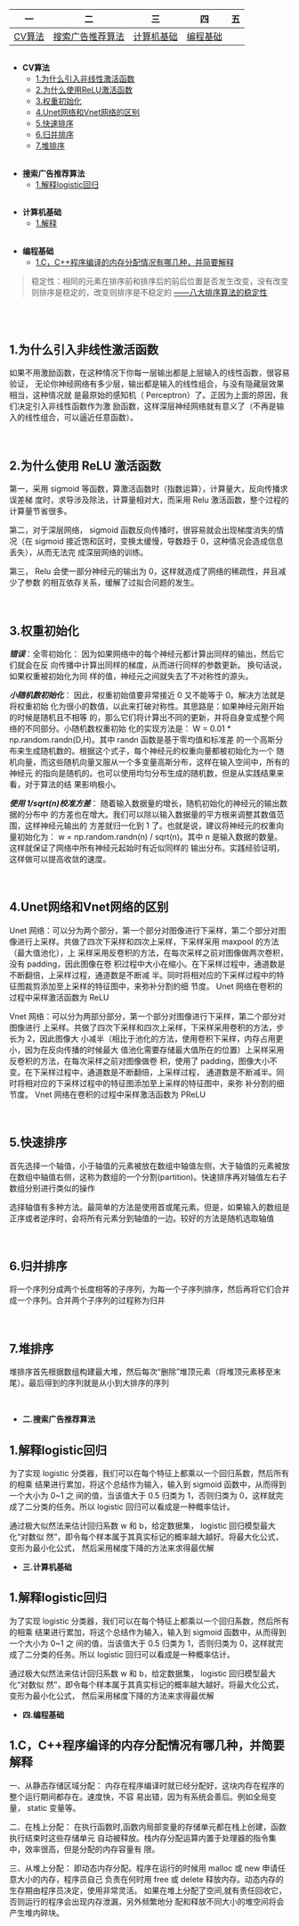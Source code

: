 | 一 | 二 | 三  | 四 | 五 | 
|:--:|:--:|:--:|:--:|:--:|
|[CV算法](#CV)|[搜索广告推荐算法](#SearchAdvertiseRecommend)|[计算机基础](#BasicComputerKnowledge)|[编程基础](#BasicProgrammingKnowledge)

<h2 id="CV"></h2>

* **CV算法**
    * [1.为什么引入非线性激活函数](#1为什么引入非线性激活函数)
    * [2.为什么使用ReLU激活函数](#2为什么使用ReLU激活函数)
    * [3.权重初始化](#3权重初始化)
    * [4.Unet网络和Vnet网络的区别](#4Unet网络和Vnet网络的区别)
    * [5.快速排序](#5快速排序)
    * [6.归并排序](#6归并排序)
    * [7.堆排序](#7堆排序)

<h2 id="SearchAdvertiseRecommend"></h2>

* **搜索广告推荐算法**
    * [1.解释logistic回归](#1解释logistic回归)
    
<h2 id="BasicComputerKnowledge"></h2>

* **计算机基础**
    * [1.解释](#1解释)
    
<h2 id="BasicProgrammingKnowledge"></h2>

* **编程基础**
    * [1.C，C++程序编译的内存分配情况有哪几种，并简要解释](#1C，C++程序编译的内存分配情况有哪几种，并简要解释)

> 稳定性：相同的元素在排序前和排序后的前后位置是否发生改变，没有改变则排序是稳定的，改变则排序是不稳定的 [——八大排序算法的稳定性](https://www.cnblogs.com/codingmylife/archive/2012/10/21/2732980.html)

<br>
<br>

## 1.为什么引入非线性激活函数

如果不用激励函数，在这种情况下你每一层输出都是上层输入的线性函数，很容易验证，
无论你神经网络有多少层，输出都是输入的线性组合，与没有隐藏层效果相当，这种情况就
是最原始的感知机（ Perceptron）了。正因为上面的原因，我们决定引入非线性函数作为激
励函数，这样深层神经网络就有意义了（不再是输入的线性组合，可以逼近任意函数）。

<br>

## 2.为什么使用 ReLU 激活函数

第一，采用 sigmoid 等函数，算激活函数时（指数运算），计算量大，反向传播求误差梯
度时，求导涉及除法，计算量相对大，而采用 Relu 激活函数，整个过程的计算量节省很多。

第二，对于深层网络， sigmoid 函数反向传播时，很容易就会出现梯度消失的情况（在
sigmoid 接近饱和区时，变换太缓慢，导数趋于 0，这种情况会造成信息丢失），从而无法完
成深层网络的训练。

第三， Relu 会使一部分神经元的输出为 0，这样就造成了网络的稀疏性，并且减少了参数
的相互依存关系，缓解了过拟合问题的发生。


<br>

## 3.权重初始化

***错误***：全零初始化： 因为如果网络中的每个神经元都计算出同样的输出，然后它们就会在反
向传播中计算出同样的梯度，从而进行同样的参数更新。 换句话说，如果权重被初始化为同
样的值，神经元之间就失去了不对称性的源头。

***小随机数初始化***： 因此，权重初始值要非常接近 0 又不能等于 0。解决方法就是将权重初始
化为很小的数值，以此来打破对称性。其思路是：如果神经元刚开始的时候是随机且不相等
的，那么它们将计算出不同的更新，并将自身变成整个网络的不同部分。小随机数权重初始
化的实现方法是： W = 0.01 * np.random.randn(D,H)。其中 randn 函数是基于零均值和标准差
的一个高斯分布来生成随机数的。根据这个式子，每个神经元的权重向量都被初始化为一个
随机向量，而这些随机向量又服从一个多变量高斯分布，这样在输入空间中，所有的神经元
的指向是随机的。也可以使用均匀分布生成的随机数，但是从实践结果来看，对于算法的结
果影响极小。

***使用 1/sqrt(n)校准方差***： 随着输入数据量的增长，随机初始化的神经元的输出数据的分布中
的方差也在增大。我们可以除以输入数据量的平方根来调整其数值范围，这样神经元输出的
方差就归一化到 1 了。也就是说，建议将神经元的权重向量初始化为： w = np.random.randn(n)
/ sqrt(n)。其中 n 是输入数据的数量。这样就保证了网络中所有神经元起始时有近似同样的
输出分布。实践经验证明，这样做可以提高收敛的速度。

<br>

## 4.Unet网络和Vnet网络的区别

Unet 网络：可以分为两个部分，第一个部分对图像进行下采样，第二个部分对图像进行上采样。共做了四次下采样和四次上采样，下采样采用 maxpool 的方法（最大值池化），上
采样采用反卷积的方法，在每次采样之前对图像做两次卷积，没有 padding，因此图像在卷
积过程中大小在缩小。在下采样过程中，通道数是不断翻倍，上采样过程，通道数是不断减
半。同时将相对应的下采样过程中的特征图裁剪添加至上采样的特征图中，来弥补分割的细
节度。 Unet 网络在卷积的过程中采样激活函数为 ReLU

Vnet 网络：可以分为两部分部分，第一个部分对图像进行下采样，第二个部分对图像进行
上采样。共做了四次下采样和四次上采样，下采样采用卷积的方法，步长为 2，因此图像大
小减半（相比于池化的方法，使用卷积下采样，内存占用更小，因为在反向传播的时候最大
值池化需要存储最大值所在的位置）上采样采用反卷积的方法，在每次采样之前对图像做卷
积，使用了 padding，图像大小不变。在下采样过程中，通道数是不断翻倍，上采样过程，
通道数是不断减半。同时将相对应的下采样过程中的特征图添加至上采样的特征图中，来弥
补分割的细节度。 Vnet 网络在卷积的过程中采样激活函数为 PReLU

<br>

## 5.快速排序

首先选择一个轴值，小于轴值的元素被放在数组中轴值左侧，大于轴值的元素被放在数组中轴值右侧，这称为数组的一个分割(partition)。快速排序再对轴值左右子数组分别进行类似的操作

选择轴值有多种方法。最简单的方法是使用首或尾元素。但是，如果输入的数组是正序或者逆序时，会将所有元素分到轴值的一边。较好的方法是随机选取轴值

<br>

## 6.归并排序

将一个序列分成两个长度相等的子序列，为每一个子序列排序，然后再将它们合并成一个序列。合并两个子序列的过程称为归并


<br>

## 7.堆排序

堆排序首先根据数组构建最大堆，然后每次“删除”堆顶元素（将堆顶元素移至末尾）。最后得到的序列就是从小到大排序的序列


<br>

* **二.搜索广告推荐算法**

## 1.解释logistic回归

为了实现 logistic 分类器，我们可以在每个特征上都乘以一个回归系数，然后所有的相乘
结果进行累加，将这个总结作为输入，输入到 sigmoid 函数中，从而得到一个大小为 0~1 之
间的值，当该值大于 0.5 归类为 1，否则归类为 0，这样就完成了二分类的任务。所以 logistic
回归可以看成是一种概率估计。

通过极大似然法来估计回归系数 w 和 b，给定数据集， logistic 回归模型最大化“对数似
然”，即令每个样本属于其真实标记的概率越大越好。将最大化公式，变形为最小化公式，
然后采用梯度下降的方法来求得最优解

* **三.计算机基础**

## 1.解释logistic回归

为了实现 logistic 分类器，我们可以在每个特征上都乘以一个回归系数，然后所有的相乘
结果进行累加，将这个总结作为输入，输入到 sigmoid 函数中，从而得到一个大小为 0~1 之
间的值，当该值大于 0.5 归类为 1，否则归类为 0，这样就完成了二分类的任务。所以 logistic
回归可以看成是一种概率估计。

通过极大似然法来估计回归系数 w 和 b，给定数据集， logistic 回归模型最大化“对数似
然”，即令每个样本属于其真实标记的概率越大越好。将最大化公式，变形为最小化公式，
然后采用梯度下降的方法来求得最优解



* **四.编程基础**

## 1.C，C++程序编译的内存分配情况有哪几种，并简要解释

一、从静态存储区域分配：
内存在程序编译时就已经分配好，这块内存在程序的整个运行期间都存在。速度快，不容
易出错，因为有系统会善后。例如全局变量， static 变量等。

二、在栈上分配：
在执行函数时,函数内局部变量的存储单元都在栈上创建，函数执行结束时这些存储单元
自动被释放。栈内存分配运算内置于处理器的指令集中，效率很高，但是分配的内存容量有
限。

三、从堆上分配：
即动态内存分配。程序在运行的时候用 malloc 或 new 申请任意大小的内存，程序员自己
负责在何时用 free 或 delete 释放内存。动态内存的生存期由程序员决定，使用非常灵活。
如果在堆上分配了空间,就有责任回收它，否则运行的程序会出现内存泄漏，另外频繁地分
配和释放不同大小的堆空间将会产生堆内碎块。

